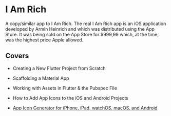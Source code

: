 # I Am Rich

A copy/similar app to I Am Rich. The real I Am Rich app is an iOS application developed by Armin Heinrich and which was distributed using the App Store. It was being sold on the App Store for $999,99 which, at the time, was the highest price Apple allowed.

## Covers

- Creating a New Flutter Project from Scratch
- Scaffolding a Material App
- Working with Assets in Flutter & the Pubspec File
- How to Add App Icons to the iOS and Android Projects

- [App Icon Generator for iPhone, iPad, watchOS, macOS, and Android](https://appicon.co/)
